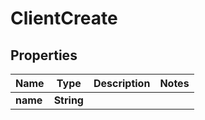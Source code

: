 

# ClientCreate

## Properties

Name | Type | Description | Notes
------------ | ------------- | ------------- | -------------
**name** | **String** |  | 



